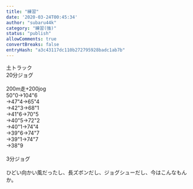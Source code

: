 ```yaml
---
title: "練習"
date: '2020-03-24T00:45:34'
author: "subaru44k"
category: "練習(強)"
status: "publish"
allowComments: true
convertBreaks: false
entryHash: "a3c43117dc110b272795928badc1ab7b"
---
```

土トラック<br>
20分ジョグ<br>
<br>
200m走+200jog<br>
50"0→104"6<br>
→47"4→65"4<br>
→42"3→68"1<br>
→41"6→70"5<br>
→40"5→72"2<br>
→40"1→74"4<br>
→39"6→74"7<br>
→39"1→74"7<br>
→38"9<br>
<br>
3分ジョグ<br>
<br>
ひどい向かい風だったし、長ズボンだし、ジョグシューだし、今はこんなもんか。
